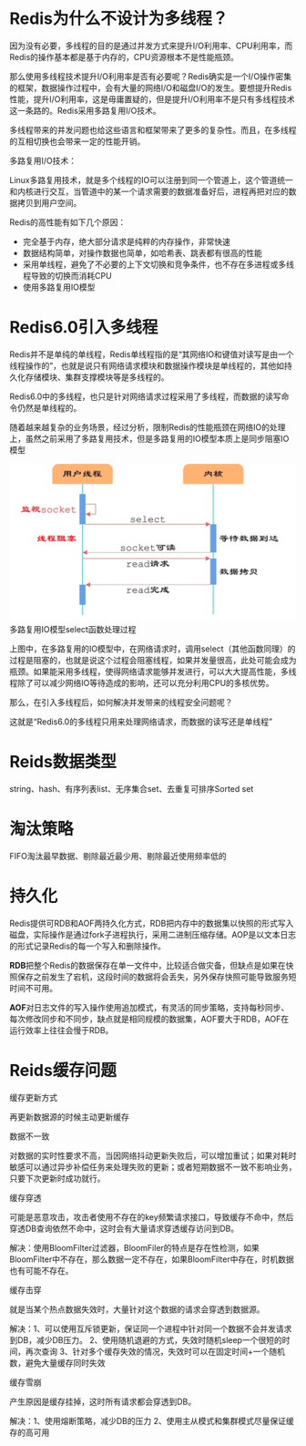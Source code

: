 # Redis为什么不设计为多线程？

因为没有必要，多线程的目的是通过并发方式来提升I/O利用率、CPU利用率，而Redis的操作基本都是基于内存的，CPU资源根本不是性能瓶颈。

那么使用多线程技术提升I/O利用率是否有必要呢？Redis确实是一个I/O操作密集的框架，数据操作过程中，会有大量的网络I/O和磁盘I/O的发生。要想提升Redis性能，提升I/O利用率，这是毋庸置疑的，但是提升I/O利用率不是只有多线程技术这一条路的。Redis采用多路复用I/O技术。

多线程带来的并发问题也给这些语言和框架带来了更多的复杂性。而且，在多线程的互相切换也会带来一定的性能开销。

多路复用I/O技术：

Linux多路复用技术，就是多个线程的IO可以注册到同一个管道上，这个管道统一和内核进行交互，当管道中的某一个请求需要的数据准备好后，进程再把对应的数据拷贝到用户空间。

Redis的高性能有如下几个原因：

- 完全基于内存，绝大部分请求是纯粹的内存操作，非常快速
- 数据结构简单，对操作数据也简单，如哈希表、跳表都有很高的性能
- 采用单线程，避免了不必要的上下文切换和竞争条件，也不存在多进程或多线程导致的切换而消耗CPU
- 使用多路复用IO模型

# Redis6.0引入多线程

Redis并不是单纯的单线程，Redis单线程指的是“其网络IO和键值对读写是由一个线程操作的”，也就是说只有网络请求模块和数据操作模块是单线程的，其他如持久化存储模块、集群支撑模块等是多线程的。

Redis6.0中的多线程，也只是针对网络请求过程采用了多线程，而数据的读写命令仍然是单线程的。

随着越来越复杂的业务场景，经过分析，限制Redis的性能瓶颈在网络IO的处理上，虽然之前采用了多路复用技术，但是多路复用的IO模型本质上是同步阻塞IO模型

![image-20210327094649232](浅谈redis.assets/image-20210327094649232.png)
										多路复用IO模型select函数处理过程

上图中，在多路复用的IO模型中，在网络请求时，调用select（其他函数同理）的过程是阻塞的，也就是说这个过程会阻塞线程，如果并发量很高，此处可能会成为瓶颈。如果能采用多线程，使得网络请求能够并发进行，可以大大提高性能，多线程除了可以减少网络IO等待造成的影响，还可以充分利用CPU的多核优势。

那么，在引入多线程后，如何解决并发带来的线程安全问题呢？

这就是“Redis6.0的多线程只用来处理网络请求，而数据的读写还是单线程”

# Reids数据类型

string、hash、有序列表list、无序集合set、去重复可排序Sorted set

# 淘汰策略

FIFO淘汰最早数据、剔除最近最少用、剔除最近使用频率低的

# 持久化

Redis提供可RDB和AOF两持久化方式，RDB把内存中的数据集以快照的形式写入磁盘，实际操作是通过fork子进程执行，采用二进制压缩存储。AOP是以文本日志的形式记录Redis的每一个写入和删除操作。

**RDB**把整个Redis的数据保存在单一文件中，比较适合做灾备，但缺点是如果在快照保存之前发生了宕机，这段时间的数据将会丢失，另外保存快照可能导致服务短时间不可用。

**AOF**对日志文件的写入操作使用追加模式，有灵活的同步策略，支持每秒同步、每次修改同步和不同步，缺点就是相同规模的数据集，AOF要大于RDB，AOF在运行效率上往往会慢于RDB。

# Reids缓存问题

缓存更新方式

再更新数据源的时候主动更新缓存

数据不一致

对数据的实时性要求不高，当因网络抖动更新失败后，可以增加重试；如果对耗时敏感可以通过异步补偿任务来处理失败的更新；或者短期数据不一致不影响业务，只要下次更新时成功就行。

缓存穿透

可能是恶意攻击，攻击者使用不存在的key频繁请求接口，导致缓存不命中，然后穿透DB查询依然不命中，这时会有大量请求穿透缓存访问到DB。

解决：使用BloomFilter过滤器，BloomFiler的特点是存在性检测，如果BloomFilter中不存在，那么数据一定不存在，如果BloomFilter中存在，时机数据也有可能不存在。

缓存击穿

就是当某个热点数据失效时，大量针对这个数据的请求会穿透到数据源。

解决：1、可以使用互斥锁更新，保证同一个进程中针对同一个数据不会并发请求到DB，减少DB压力。
2、使用随机退避的方式，失效时随机sleep一个很短的时间，再次查询
3、针对多个缓存失效的情况，失效时可以在固定时间+一个随机数，避免大量缓存同时失效

缓存雪崩

产生原因是缓存挂掉，这时所有请求都会穿透到DB。

解决：1、使用熔断策略，减少DB的压力
2、使用主从模式和集群模式尽量保证缓存的高可用